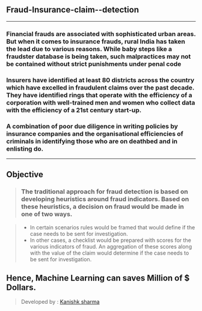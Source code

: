 ## Fraud-Insurance-claim--detection
---
###  Financial frauds are associated with sophisticated urban areas. But when it comes to insurance frauds, rural India has taken the lead due to various reasons. While baby steps like a fraudster database is being taken, such malpractices may not be contained without strict punishments under penal code

### Insurers have identified at least 80 districts across the country which have excelled in fraudulent claims over the past decade. They have identified rings that operate with the efficiency of a corporation with well-trained men and women who collect data with the efficiency of a 21st century start-up.

### A combination of poor due diligence in writing policies by insurance companies and the organisational efficiencies of criminals in identifying those who are on deathbed and in enlisting do.
---
## Objective

> ### The traditional approach for fraud detection is based on developing heuristics around fraud indicators. Based on these heuristics, a decision on fraud would be made in one of two ways. 

> * In certain scenarios rules would be framed that would define if the case needs to be sent for investigation. 
> * In other cases, a checklist would be prepared with scores for the various indicators of fraud. An aggregation of these scores along with the value of the claim would determine if the case needs to be sent for investigation.

**Hence, Machine Learning can saves Million of $ Dollars.** 
---
> Developed by : [Kanishk sharma]('github.com/kanishksh4rma')
  
